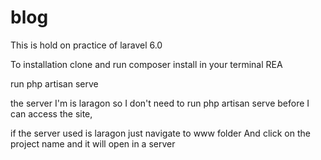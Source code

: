 # blog
This is hold on practice of laravel 6.0

To installation
clone and run composer install in your terminal REA

run php artisan serve

the server I'm is laragon so I don't need
to run php artisan serve before I can access the site,

if the server used is laragon just navigate to www folder 
And click on the project name and it will open in a server



